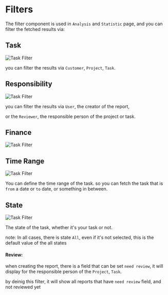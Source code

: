 # Filters

The filter component is used in `Analysis` and `Statistic` page, and you can filter the fetched results via:

## Task
![Task Filter](/filters/filter_task.png)

you can filter the results via `Customer`, `Project`, `Task`.


## Responsibility
![Task Filter](/filters/responsibility.png)

you can filter the results via `User`, the creator of the report,

or the `Reviewer`, the responsible person of the project or task.


## Finance
![Task Filter](/filters/finance.png)



## Time Range
![Task Filter](/filters/time_range.png)

You can define the time range of the task. so you can fetch the task that is `from` a date or `to` date, or something in between.



## State
![Task Filter](/filters/state.png)

The state of the task, whether it's your task or not.

note: In all cases, there is state `All`, even if it's not selected, this is the default value of the all states

#### Review:
when creating the report, there is a field that can be set `need review`, it will display 
for the responsible person of the `Project`, `Task`.

by deinig this filter, it will show all reports that have `need review` field, and not reviewed yet
